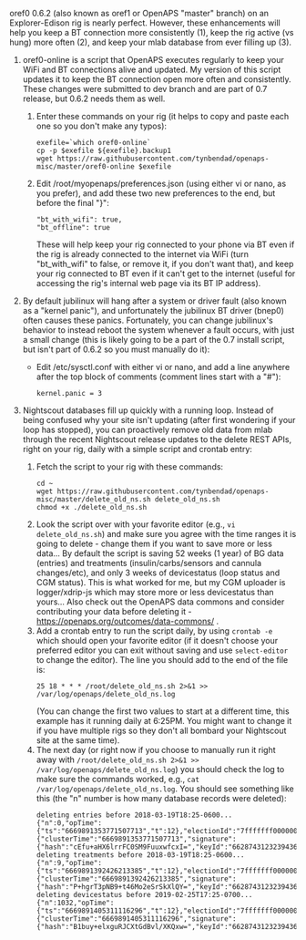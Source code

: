 oref0 0.6.2 (also known as oref1 or OpenAPS "master" branch) on an Explorer-Edison rig is nearly perfect. However, these enhancements will help you keep a BT connection more consistently (1), keep the rig active (vs hung) more often (2), and keep your mlab database from ever filling up (3).

1. oref0-online is a script that OpenAPS executes regularly to keep your WiFi and BT connections alive and updated. My version of this script updates it to keep the BT connection open more often and consistently. These changes were submitted to dev branch and are part of 0.7 release, but 0.6.2 needs them as well.
   1. Enter these commands on your rig (it helps to copy and paste each one so you don't make any typos):
       ```
       exefile=`which oref0-online`
       cp -p $exefile ${exefile}.backup1
       wget https://raw.githubusercontent.com/tynbendad/openaps-misc/master/oref0-online $exefile
       ```
   1. Edit /root/myopenaps/preferences.json (using either vi or nano, as you prefer), and add these two new preferences to the end, but before the final "}":
       ```
       "bt_with_wifi": true,
       "bt_offline": true
       ```
       These will help keep your rig connected to your phone via BT even if the rig is already connected to the internet via WiFi (turn "bt_with_wifi" to false, or remove it, if you don't want that), and keep your rig connected to BT even if it can't get to the internet (useful for accessing the rig's internal web page via its BT IP address).

1. By default jubilinux will hang after a system or driver fault (also known as a "kernel panic"), and unfortunately the jubilinux BT driver (bnep0) often causes these panics. Fortunately, you can change jubilinux's behavior to instead reboot the system whenever a fault occurs, with just a small change (this is likely going to be a part of the 0.7 install script, but isn't part of 0.6.2 so you must manually do it):
   * Edit /etc/sysctl.conf with either vi or nano, and add a line anywhere after the top block of comments (comment lines start with a "#"):
       ```
       kernel.panic = 3
       ```
 1. Nightscout databases fill up quickly with a running loop. Instead of being confused why your site isn't updating (after first wondering if your loop has stopped), you can proactively remove old data from mlab through the recent Nightscout release updates to the delete REST APIs, right on your rig, daily with a simple script and crontab entry:
    1. Fetch the script to your rig with these commands:
        ```
        cd ~
        wget https://raw.githubusercontent.com/tynbendad/openaps-misc/master/delete_old_ns.sh delete_old_ns.sh
        chmod +x ./delete_old_ns.sh
        ```
    1. Look the script over with your favorite editor (e.g., `vi delete_old_ns.sh`) and make sure you agree with the time ranges it is going to delete - change them if you want to save more or less data... By default the script is saving 52 weeks (1 year) of BG data (entries) and treatments (insulin/carbs/sensors and cannula changes/etc), and only 3 weeks of devicestatus (loop status and CGM status). This is what worked for me, but my CGM uploader is logger/xdrip-js which may store more or less devicestatus than yours... Also check out the OpenAPS data commons and consider contributing your data before deleting it - https://openaps.org/outcomes/data-commons/ .
    1. Add a crontab entry to run the script daily, by using `crontab -e` which should open your favorite editor (if it doesn't choose your preferred editor you can exit without saving and use `select-editor` to change the editor). The line you should add to the end of the file is:
        ```
        25 18 * * * /root/delete_old_ns.sh 2>&1 >> /var/log/openaps/delete_old_ns.log
        ```
        (You can change the first two values to start at a different time, this example has it running daily at 6:25PM. You might want to change it if you have multiple rigs so they don't all bombard your Nightscout site at the same time).
    1. The next day (or right now if you choose to manually run it right away with `/root/delete_old_ns.sh 2>&1 >> /var/log/openaps/delete_old_ns.log`) you should check the log to make sure the commands worked, e.g., `cat /var/log/openaps/delete_old_ns.log`. You should see something like this (the "n" number is how many database records were deleted):
        ```
        deleting entries before 2018-03-19T18:25-0600...
        {"n":0,"opTime":{"ts":"6669891353771507713","t":12},"electionId":"7fffffff000000000000000c","ok":1,"operationTime":"6669891353771507713","$clusterTime":{"clusterTime":"6669891353771507713","signature":{"hash":"cEfu+aHX6lrrFC0SM9FuuxwfcxI=","keyId":"6628743123239436289"}}}
        deleting treatments before 2018-03-19T18:25-0600...
        {"n":9,"opTime":{"ts":"6669891392426213385","t":12},"electionId":"7fffffff000000000000000c","ok":1,"operationTime":"6669891392426213385","$clusterTime":{"clusterTime":"6669891392426213385","signature":{"hash":"P+hgrT3pNB9+t46Mo2eSrSkXlQY=","keyId":"6628743123239436289"}}}
        deleting devicestatus before 2019-02-25T17:25-0700...
        {"n":1032,"opTime":{"ts":"6669891405311116296","t":12},"electionId":"7fffffff000000000000000c","ok":1,"operationTime":"6669891405311116296","$clusterTime":{"clusterTime":"6669891405311116296","signature":{"hash":"B1buy+elxguRJCXtGdBvl/XKQxw=","keyId":"6628743123239436289"}}}
        ```
